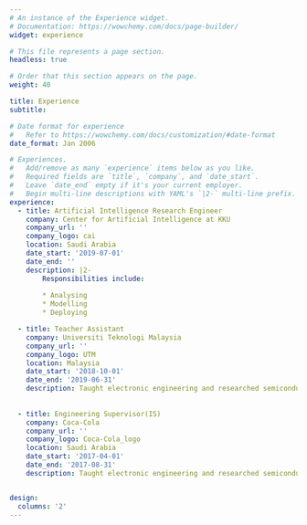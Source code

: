 ```yaml
---
# An instance of the Experience widget.
# Documentation: https://wowchemy.com/docs/page-builder/
widget: experience

# This file represents a page section.
headless: true

# Order that this section appears on the page.
weight: 40

title: Experience
subtitle:

# Date format for experience
#   Refer to https://wowchemy.com/docs/customization/#date-format
date_format: Jan 2006

# Experiences.
#   Add/remove as many `experience` items below as you like.
#   Required fields are `title`, `company`, and `date_start`.
#   Leave `date_end` empty if it's your current employer.
#   Begin multi-line descriptions with YAML's `|2-` multi-line prefix.
experience:
  - title: Artificial Intelligence Research Engineer
    company: Center for Artificial Intelligence at KKU
    company_url: ''
    company_logo: cai
    location: Saudi Arabia
    date_start: '2019-07-01'
    date_end: ''
    description: |2-
        Responsibilities include:
        
        * Analysing
        * Modelling
        * Deploying

  - title: Teacher Assistant
    company: Universiti Teknologi Malaysia
    company_url: ''
    company_logo: UTM
    location: Malaysia
    date_start: '2018-10-01'
    date_end: '2019-06-31'
    description: Taught electronic engineering and researched semiconductor physics.
    
    
  - title: Engineering Supervisor(IS)
    company: Coca-Cola
    company_url: ''
    company_logo: Coca-Cola_logo
    location: Saudi Arabia
    date_start: '2017-04-01'
    date_end: '2017-08-31'
    description: Taught electronic engineering and researched semiconductor physics.


design:
  columns: '2'
---
```


